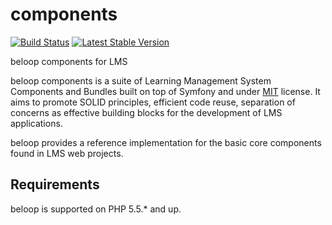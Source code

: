 # components

[![Build Status](https://travis-ci.org/beloop/components.png?branch=master)](http://travis-ci.org/beloop/components)
[![Latest Stable Version](https://poser.pugx.org/beloop/components/v/stable)](https://packagist.org/packages/beelop/components)

beloop components for LMS

beloop components is a suite of Learning Management System Components and Bundles built on top of Symfony
and under [MIT](http://opensource.org/licenses/MIT) license.
It aims to promote SOLID principles, efficient code reuse, separation of 
concerns as effective building blocks for the development of LMS 
applications.

beloop provides a reference implementation for the basic core components found
in LMS web projects.

Requirements
------------

beloop is supported on PHP 5.5.* and up.
